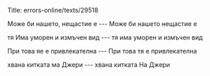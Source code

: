 Title: errors-online/texts/29518

Може би нашето, нещастие е --- Може би нашето нещастие е

тя Има уморен и измъчен вид --- тя има уморен и измъчен вид

При това яе е привлекателна --- При това тя е привлекателна

хвана китката ма Джери --- хвана китката На Джери
